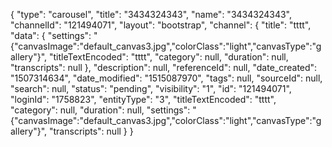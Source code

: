 {
    "type": "carousel",
    "title": "3434324343",
    "name": "3434324343",
    "channelId": "121494071",
    "layout": "bootstrap",
    "channel": {
        "title": "tttt",
        "data": {
            "settings": "{\"canvasImage\":\"default_canvas3.jpg\",\"colorClass\":\"light\",\"canvasType\":\"gallery\"}",
            "titleTextEncoded": "tttt",
            "category": null,
            "duration": null,
            "transcripts": null
        },
        "description": null,
        "referenceId": null,
        "date_created": "1507314634",
        "date_modified": "1515087970",
        "tags": null,
        "sourceId": null,
        "search": null,
        "status": "pending",
        "visibility": "1",
        "id": "121494071",
        "loginId": "1758823",
        "entityType": "3",
        "titleTextEncoded": "tttt",
        "category": null,
        "duration": null,
        "settings": "{\"canvasImage\":\"default_canvas3.jpg\",\"colorClass\":\"light\",\"canvasType\":\"gallery\"}",
        "transcripts": null
    }
}